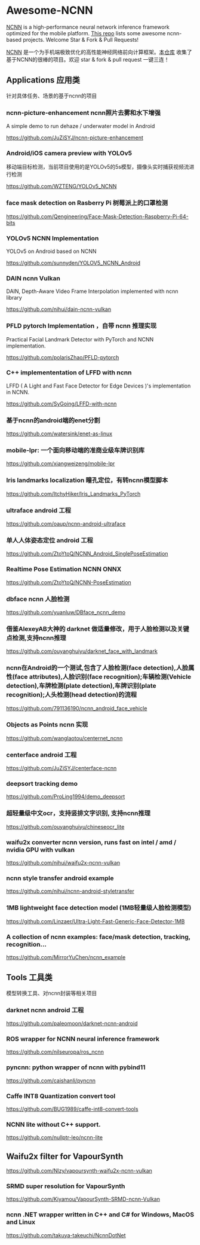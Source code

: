# Awesome-NCNN

[NCNN](https://github.com/tencent/ncnn) is a high-performance neural network inference framework optimized for the mobile platform. [This repo](https://github.com/zchrissirhcz/awesome-ncnn) lists some awesome ncnn-based projects. Welcome Star & Fork & Pull Requests!

[NCNN](https://github.com/tencent/ncnn) 是一个为手机端极致优化的高性能神经网络前向计算框架。[本仓库](https://github.com/zchrissirhcz/awesome-ncnn) 收集了基于NCNN的很棒的项目。欢迎 star & fork & pull request 一键三连！


## Applications 应用类
针对具体任务、场景的基于ncnn的项目

### ncnn-picture-enhancement ncnn照片去雾和水下增强

A simple demo to run dehaze / underwater model in Android

https://github.com/JuZiSYJ/ncnn-picture-enhancement

### Android/iOS camera preview with YOLOv5

移动端目标检测，当前项目使用的是YOLOv5的5s模型，摄像头实时捕获视频流进行检测

https://github.com/WZTENG/YOLOv5_NCNN


### face mask detection on Rasberry Pi 树莓派上的口罩检测

https://github.com/Qengineering/Face-Mask-Detection-Raspberry-Pi-64-bits


### YOLOv5 NCNN Implementation

YOLOv5 on Android based on NCNN

https://github.com/sunnyden/YOLOV5_NCNN_Android

### DAIN ncnn Vulkan

DAIN, Depth-Aware Video Frame Interpolation implemented with ncnn library

https://github.com/nihui/dain-ncnn-vulkan


### PFLD pytorch Implementation ，自带 ncnn 推理实现

Practical Facial Landmark Detector with PyTorch and NCNN implementation.

https://github.com/polarisZhao/PFLD-pytorch


### C++ implemententation of LFFD with ncnn

LFFD ( A Light and Fast Face Detector for Edge Devices )'s implementation in NCNN.

https://github.com/SyGoing/LFFD-with-ncnn


### 基于ncnn的android端的enet分割

https://github.com/watersink/enet-as-linux


### mobile-lpr: 一个面向移动端的准商业级车牌识别库

https://github.com/xiangweizeng/mobile-lpr


### Iris landmarks localization 瞳孔定位，有转ncnn模型脚本

https://github.com/ItchyHiker/Iris_Landmarks_PyTorch


### ultraface android 工程

https://github.com/oaup/ncnn-android-ultraface


### 单人人体姿态定位 android 工程

https://github.com/ZtoYtoQ/NCNN_Android_SinglePoseEstimation


### Realtime Pose Estimation NCNN ONNX 

https://github.com/ZtoYtoQ/NCNN-PoseEstimation


### dbface ncnn 人脸检测

https://github.com/yuanluw/DBface_ncnn_demo


### 借鉴AlexeyAB大神的 darknet 做适量修改，用于人脸检测以及关键点检测,支持ncnn推理

https://github.com/ouyanghuiyu/darknet_face_with_landmark


### ncnn在Android的一个测试,包含了人脸检测(face detection),人脸属性(face attributes),人脸识别(face recognition);车辆检测(Vehicle detection),车牌检测(plate detection),车牌识别(plate recognition);人头检测(head detection)的流程

https://github.com/791136190/ncnn_android_face_vehicle


### Objects as Points ncnn 实现

https://github.com/wanglaotou/centernet_ncnn


### centerface android 工程

https://github.com/JuZiSYJ/centerface-ncnn

### deepsort tracking demo

https://github.com/ProLing1994/demo_deepsort


### 超轻量级中文ocr，支持竖排文字识别, 支持ncnn推理

https://github.com/ouyanghuiyu/chineseocr_lite


### waifu2x converter ncnn version, runs fast on intel / amd / nvidia GPU with vulkan

https://github.com/nihui/waifu2x-ncnn-vulkan


### ncnn style transfer android example

https://github.com/nihui/ncnn-android-styletransfer


### 1MB lightweight face detection model (1MB轻量级人脸检测模型)

https://github.com/Linzaer/Ultra-Light-Fast-Generic-Face-Detector-1MB


### A collection of ncnn examples: face/mask detection, tracking, recognition...

https://github.com/MirrorYuChen/ncnn_example



## Tools 工具类

模型转换工具、对ncnn封装等相关项目

### darknet ncnn android 工程

https://github.com/paleomoon/darknet-ncnn-android


### ROS wrapper for NCNN neural inference framework

https://github.com/nilseuropa/ros_ncnn


### pyncnn: python wrapper of ncnn with pybind11

https://github.com/caishanli/pyncnn


### Caffe INT8 Quantization convert tool

https://github.com/BUG1989/caffe-int8-convert-tools


### NCNN lite without C++ support.

https://github.com/nullptr-leo/ncnn-lite


## Waifu2x filter for VapourSynth

https://github.com/Nlzy/vapoursynth-waifu2x-ncnn-vulkan


### SRMD super resolution for VapourSynth

https://github.com/Kiyamou/VapourSynth-SRMD-ncnn-Vulkan


### ncnn .NET wrapper written in C++ and C# for Windows, MacOS and Linux

https://github.com/takuya-takeuchi/NcnnDotNet
